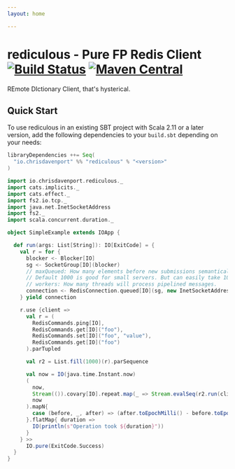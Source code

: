 ```yaml
---
layout: home

---
```


# rediculous - Pure FP Redis Client [![Build Status](https://travis-ci.com/ChristopherDavenport/rediculous.svg?branch=master)](https://travis-ci.com/ChristopherDavenport/rediculous) [![Maven Central](https://maven-badges.herokuapp.com/maven-central/io.chrisdavenport/rediculous_2.13/badge.svg)](https://maven-badges.herokuapp.com/maven-central/io.chrisdavenport/rediculous_2.13)

REmote DIctionary Client, that's hysterical.

## Quick Start

To use rediculous in an existing SBT project with Scala 2.11 or a later version, add the following dependencies to your
`build.sbt` depending on your needs:

```scala
libraryDependencies ++= Seq(
  "io.chrisdavenport" %% "rediculous" % "<version>"
)
```


```scala
import io.chrisdavenport.rediculous._
import cats.implicits._
import cats.effect._
import fs2.io.tcp._
import java.net.InetSocketAddress
import fs2._
import scala.concurrent.duration._

object SimpleExample extends IOApp {

  def run(args: List[String]): IO[ExitCode] = {
    val r = for {
      blocker <- Blocker[IO]
      sg <- SocketGroup[IO](blocker)
      // maxQueued: How many elements before new submissions semantically block. Tradeoff of memory to queue jobs. 
      // Default 1000 is good for small servers. But can easily take 100,000.
      // workers: How many threads will process pipelined messages.
      connection <- RedisConnection.queued[IO](sg, new InetSocketAddress("localhost", 6379), maxQueued = 1000, workers = 2)
    } yield connection

    r.use {client =>
      val r = (
        RedisCommands.ping[IO],
        RedisCommands.get[IO]("foo"),
        RedisCommands.set[IO]("foo", "value"),
        RedisCommands.get[IO]("foo")
      ).parTupled

      val r2 = List.fill(1000)(r).parSequence

      val now = IO(java.time.Instant.now)
      (
        now,
        Stream(()).covary[IO].repeat.map(_ => Stream.evalSeq(r2.run(client))).parJoin(10).take(10000).compile.drain,
        now
      ).mapN{
        case (before, _, after) => (after.toEpochMilli() - before.toEpochMilli()).millis
      }.flatMap{ duration => 
        IO(println(s"Operation took ${duration}"))
      }
    } >>
      IO.pure(ExitCode.Success) 
  }
}
```
